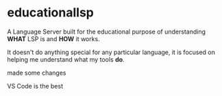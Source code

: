 # educationallsp

A Language Server built for the educational purpose of understanding **WHAT** LSP is and **HOW** it works.

It doesn't do anything special for any particular language, it is focused on helping me understand what my tools **do**.

made some changes

VS Code is the best
